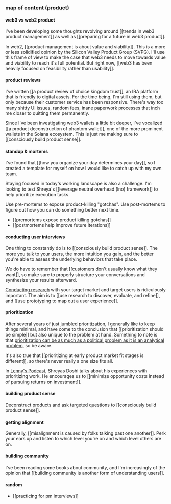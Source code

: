 ### map of content (product)

#### web3 vs web2 product

I've been developing some thoughts revolving around [[trends in web3 product management]] as well as [[preparing for a future in web3 product]].

In web2, [[product management is about value and viability]]. This is a more or less solidified opinion by the Silicon Valley Product Group (SVPG). I'll use this frame of view to make the case that web3 needs to move towards value and viability to reach it's full potential. But right now, [[web3 has been heavily focused on feasibility rather than usability]].

#### product reviews

I've written [[a product review of choice kingdom trust]], an IRA platform that is friendly to digital assets. For the time being, I'm still using them, but only because their customer service has been responsive. There's way too many shitty UI issues, random fees, inane paperwork processes that inch me closer to quitting them permanently. 

Since I've been investigating web3 wallets a little bit deeper, I've vocalized [[a product deconstruction of phantom wallet]], one of the more prominent wallets in the Solana ecosystem. This is just me making sure to [[consciously build product sense]].

#### standup & mortems

I've found that [[how you organize your day determines your day]], so I created a template for myself on how I would like to catch up with my own team.

Staying focused in today's working landscape is also a challenge. I'm looking to test Shreya's [[leverage neutral overhead (lno) framework]] to help prioritize execution tasks.

Use pre-mortems to expose product-killing "gotchas". Use post-mortems to figure out how you can do something better next time.

- [[premortems expose product killing gotchas]]
- [[postmortems help improve future iterations]]

#### conducting user interviews

One thing to constantly do is to [[consciously build product sense]]. The more you talk to your users, the more intuition you gain, and the better you're able to assess the underlying behaviors that take place.

We do have to remember that [[customers don't usually know what they want]], so make sure to properly structure your conversations and synthesize your results afterward.

[Conducting research](https://www.youtube.com/watch?v=DtvSR8Q1MZ4) with your target market and target users is ridiculously important. The aim is to [[use research to discover, evaluate, and refine]], and [[use prototyping to map out a user experience]].

#### prioritization

After several years of just jumbled prioritization, I generally like to keep things minimal, and have come to the conclusion that [[prioritization should be simple]] but also unique to the problem at hand. Something to note is that [prioritization can be as much as a political problem as it is an analytical problem](https://www.mironov.com/pri-politics/), so be aware. 

It's also true that [[prioritizing at early product market fit stages is different]], so there's never really a one size fits all.

In [Lenny's Podcast](https://open.spotify.com/episode/46ESEeVyHHA6sWE0AdfzTs?si=8a6cc8cc2f6747d4), Shreyas Doshi talks about his experiences with prioritizing work. He encourages us to [[minimize opportunity costs instead of pursuing returns on investment]].

#### building product sense

Deconstruct products and ask targeted questions to [[consciously build product sense]].

#### getting alignment

Generally, [[misalignment is caused by folks talking past one another]]. Perk your ears up and listen to which level you're on and which level others are on.

#### building community

I've been reading some books about community, and I'm increasingly of the opinion that [[building community is another form of understanding users]].

#### random

- [[practicing for pm interviews]]
